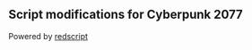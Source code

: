 ## Script modifications for Cyberpunk 2077
Powered by [redscript](https://github.com/jac3km4/redscript)
